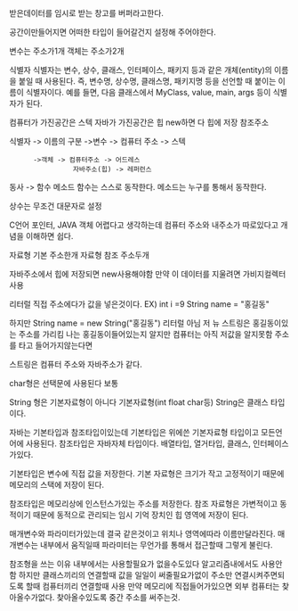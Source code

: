 

받은데이터를 임시로 받는 창고를 버퍼라고한다.

공간이만들어지면 어떠한 타입이 들어갈건지 설정해 주어야한다.

변수는 주소가1개 객체는 주소가2개

식별자
식별자는 변수, 상수, 클래스, 인터페이스, 패키지 등과 같은 개체(entity)의 이름을 붙일 때 사용된다.
즉, 변수명, 상수명, 클래스명, 패키지명 등을 선언할 때 붙이는 이름이 식별자이다. 예를 들면, 
다음 클래스에서 MyClass, value, main, args 등이 식별자가 된다.

컴퓨터가 가진공간은 스텍
자바가 가진공간은 힙
new하면 다 힙에 저장 참조주소

식별자 -> 이름의 구분
          ->변수 -> 컴퓨터 주소 -> 스텍
          
          ->객체 -> 컴퓨터주소 -> 어드레스
                    자바주소(힙) -> 레퍼런스
                    
동사 -> 함수 메소드
함수는 스스로 동작한다. 메소드는 누구를 통해서 동작한다.

상수는 무조건 대문자로 설정

C언어 포인터, JAVA 객체 어렵다고 생각하는데 컴퓨터 주소와 내주소가 따로있다고 개념을 이해하면 쉽다.

자료형 기본 주소한개
자료형 참조 주소두개

자바주소에서 힙에 저장되면 new사용해야함
만약 이 데이터를 지울려면 가비지컬렉터 사용


리터럴
직접 주소에다가 값을 넣은것이다. 
EX) int i =9  String name = "홍길동"

하지만 String name =  new String("홍길동") 리터럴 아님 저 뉴 스트링은 홍길동이있는 주소를 가리킴 나는 홍길동이들어있는지 알지만
컴퓨터는 아직 저값을 알지못함 주소를 타고 들어가지않는다면

스트링은 컴퓨터 주소와 자바주소가 같다.

char형은 선택문에 사용된다 보통

String 형은 기본자료형이 아니다 기본자료형(int float char등) String은 클래스 타입이다.

자바는 기본타입과 참조타입이있는데 기본타입은 위에쓴 기본자료형 타입이고 모든언어에 사용된다.
참조타입은 자바자체 타입이다. 배열타입, 열거타입, 클래스, 인터페이스가있다.

기본타입은 변수에 직접 값을 저장한다.
기본 자료형은 크기가 작고 고정적이기 때문에 메모리의 스택에 저장이 된다.

참조타입은 메모리상에 인스턴스가있는 주소를 저장한다.
참조 자료형은 가변적이고 동적이기 때문에 동적으로 관리되는 임시 기억 장치인 힙 영역에 저장이 된다.


매개변수와 파라미터가있는데 결국 같은것이고 위치나 영역에따라 이름만달라진다.
매개변수는 내부에서 움직일때 파라미터는 무언가를 통해서 접근할때 그렇게 불린다. 

참조형을 쓰는 이유
내부에서는 사용할필요가 없을수도있다 알고리즘내에서도 사용안함
하지만 클래스끼리의 연결할때 값을 일일이 써줄필요가없이 주소만 연결시켜주면되도록 할때
컴퓨터끼리 연결할때 사용 만약 메모리에 직접들어가있으면 외부 컴퓨터는 찾아올수가없다. 찾아올수있도록 중간 주소를 써주는것.
